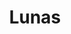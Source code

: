 ---
title: Lunas
date: 
draft: false

# descripcion
description : Pulsera de plata 925 

materials: Plata 925

color: 

dimensions: largo total 20 cm

code: 03-09-0814

type: "Pulseras"

categories: []

price: $8.140,00

price_eftvo: $6.920,00

# Images
# first image will be shown in the product page
images:
  # - image: "images/path_to_image"
  # La ubicacion de las imagenes es imagenes/Pulseras/Pulseras.Plata/03-09-0814-lunas
  - image: "./images/pulseras/plata/03-09-0814-lunas_a.jpg"
  - image: "./images/pulseras/plata/03-09-0814-lunas_b.jpg"
  - image: "./images/pulseras/plata/03-09-0814-lunas_c.jpg"
---